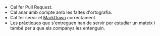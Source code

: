 * Cal fer Pull Request.
* Cal anar amb compte amb les faltes d'ortografia.
* Cal fer servir el [MarkDown](https://guides.github.com/features/mastering-markdown/) correctament.
* Les pràctiques que s'entreguen han de servir per estudiar un mateix i també per a que els companys les entenguin.
